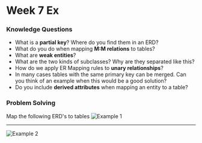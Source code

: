 # Week 7 Ex
### Knowledge Questions
- What is a __partial key__? Where do you find them in an ERD?
- What do you do when mapping __M:M relations__ to tables?
- What are __weak entities__?
- What are the two kinds of subclasses? Why are they separated like this?
- How do we apply ER Mapping rules to __unary relationships__?
- In many cases tables with the same primary key can be merged. Can you think of an example when this would be a good solution?
- Do you include __derived attributes__ when mapping an entity to a table?

### Problem Solving
Map the following ERD's to tables
![Example 1](ERDexample.bmp)

---

![Example 2](Example2.png)
